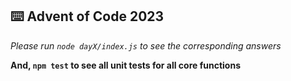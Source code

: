 ## ⌨️ Advent of Code 2023

_Please run `node dayX/index.js` to see the corresponding answers_

**And, `npm test` to see all unit tests for all core functions**
